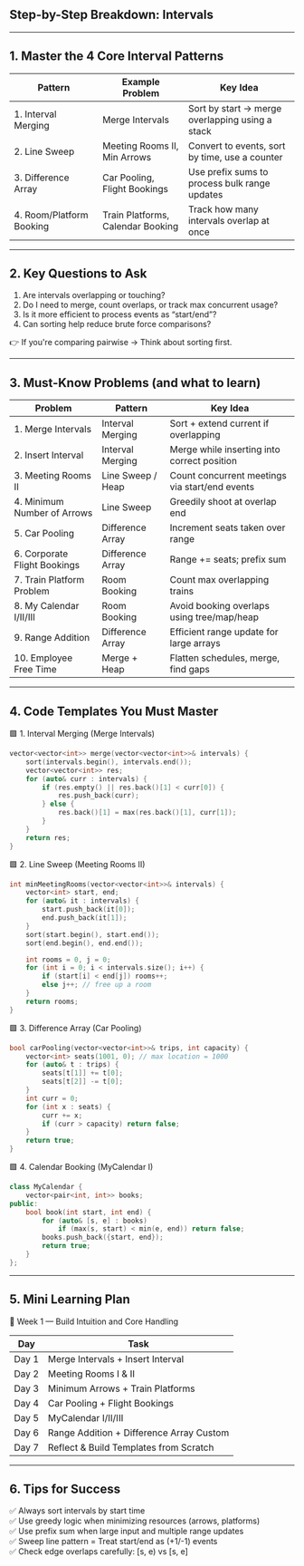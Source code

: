 ## Step-by-Step Breakdown: Intervals

---

## 1. Master the 4 Core Interval Patterns

| Pattern                  | Example Problem                   | Key Idea                                        |
| ------------------------ | --------------------------------- | ----------------------------------------------- |
| 1. Interval Merging      | Merge Intervals                   | Sort by start → merge overlapping using a stack |
| 2. Line Sweep            | Meeting Rooms II, Min Arrows      | Convert to events, sort by time, use a counter  |
| 3. Difference Array      | Car Pooling, Flight Bookings      | Use prefix sums to process bulk range updates   |
| 4. Room/Platform Booking | Train Platforms, Calendar Booking | Track how many intervals overlap at once        |

---

## 2. Key Questions to Ask

1. Are intervals overlapping or touching?
2. Do I need to merge, count overlaps, or track max concurrent usage?
3. Is it more efficient to process events as “start/end”?
4. Can sorting help reduce brute force comparisons?

👉 If you're comparing pairwise → Think about sorting first.

---

## 3. Must-Know Problems (and what to learn)

| Problem                      | Pattern           | Key Idea                                       |
| ---------------------------- | ----------------- | ---------------------------------------------- |
| 1. Merge Intervals           | Interval Merging  | Sort + extend current if overlapping           |
| 2. Insert Interval           | Interval Merging  | Merge while inserting into correct position    |
| 3. Meeting Rooms II          | Line Sweep / Heap | Count concurrent meetings via start/end events |
| 4. Minimum Number of Arrows  | Line Sweep        | Greedily shoot at overlap end                  |
| 5. Car Pooling               | Difference Array  | Increment seats taken over range               |
| 6. Corporate Flight Bookings | Difference Array  | Range += seats; prefix sum                     |
| 7. Train Platform Problem    | Room Booking      | Count max overlapping trains                   |
| 8. My Calendar I/II/III      | Room Booking      | Avoid booking overlaps using tree/map/heap     |
| 9. Range Addition            | Difference Array  | Efficient range update for large arrays        |
| 10. Employee Free Time       | Merge + Heap      | Flatten schedules, merge, find gaps            |

---

## 4. Code Templates You Must Master

🟩 1. Interval Merging (Merge Intervals)  

```cpp
vector<vector<int>> merge(vector<vector<int>>& intervals) {
    sort(intervals.begin(), intervals.end());
    vector<vector<int>> res;
    for (auto& curr : intervals) {
        if (res.empty() || res.back()[1] < curr[0]) {
            res.push_back(curr);
        } else {
            res.back()[1] = max(res.back()[1], curr[1]);
        }
    }
    return res;
}
```

🟩 2. Line Sweep (Meeting Rooms II)  

```cpp
int minMeetingRooms(vector<vector<int>>& intervals) {
    vector<int> start, end;
    for (auto& it : intervals) {
        start.push_back(it[0]);
        end.push_back(it[1]);
    }
    sort(start.begin(), start.end());
    sort(end.begin(), end.end());

    int rooms = 0, j = 0;
    for (int i = 0; i < intervals.size(); i++) {
        if (start[i] < end[j]) rooms++;
        else j++; // free up a room
    }
    return rooms;
}
```

🟩 3. Difference Array (Car Pooling)  

```cpp
bool carPooling(vector<vector<int>>& trips, int capacity) {
    vector<int> seats(1001, 0); // max location = 1000
    for (auto& t : trips) {
        seats[t[1]] += t[0];
        seats[t[2]] -= t[0];
    }
    int curr = 0;
    for (int x : seats) {
        curr += x;
        if (curr > capacity) return false;
    }
    return true;
}
```

🟩 4. Calendar Booking (MyCalendar I)  

```cpp
class MyCalendar {
    vector<pair<int, int>> books;
public:
    bool book(int start, int end) {
        for (auto& [s, e] : books)
            if (max(s, start) < min(e, end)) return false;
        books.push_back({start, end});
        return true;
    }
};
```

---

## 5. Mini Learning Plan

📅 Week 1 — Build Intuition and Core Handling

|Day|Task|
|---|---|
|Day 1|Merge Intervals + Insert Interval|
|Day 2|Meeting Rooms I & II|
|Day 3|Minimum Arrows + Train Platforms|
|Day 4|Car Pooling + Flight Bookings|
|Day 5|MyCalendar I/II/III|
|Day 6|Range Addition + Difference Array Custom|
|Day 7|Reflect & Build Templates from Scratch|

---

## 6. Tips for Success

✅ Always sort intervals by start time  
✅ Use greedy logic when minimizing resources (arrows, platforms)  
✅ Use prefix sum when large input and multiple range updates  
✅ Sweep line pattern = Treat start/end as (+1/-1) events  
✅ Check edge overlaps carefully: [s, e) vs [s, e]